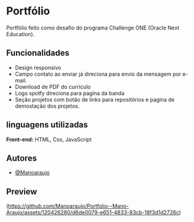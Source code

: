 
# Portfólio

Portfólio feito como desafio do programa Challenge ONE (Oracle Next Education).




## Funcionalidades

- Design responsivo
- Campo contato ao enviar já direciona para envio da mensagem por e-mail.
- Download de PDF do curriculo
- Logo spotfy direciona para pagina da banda
- Seção projetos com botão de links para repositórios e pagina de demostação dos projetos.

## linguagens utilizadas

**Front-end:** HTML, Css, JavaScript




## Autores

- [@Manoaraujo](https://github.com/Manoaraujo)

## Preview


(https://github.com/Manoaraujo/Portfolio--Mano-Araujo/assets/120426280/d6de0079-e651-4833-83cb-18f3d1d2726c)

